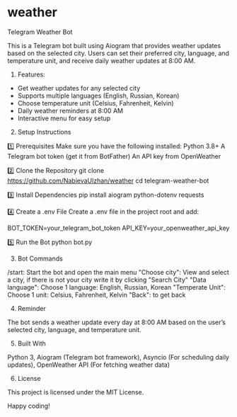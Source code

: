 # weather
Telegram Weather Bot

This is a Telegram bot built using Aiogram that provides weather updates based on the selected city. Users can set their preferred city, language, and temperature unit, and receive daily weather updates at 8:00 AM.

1. Features:

- Get weather updates for any selected city
- Supports multiple languages (English, Russian, Korean)
- Choose temperature unit (Celsius, Fahrenheit, Kelvin)
- Daily weather reminders at 8:00 AM
- Interactive menu for easy setup

2. Setup Instructions

1️⃣ Prerequisites
Make sure you have the following installed:
Python 3.8+
A Telegram bot token (get it from BotFather)
An API key from OpenWeather

2️⃣ Clone the Repository
git clone https://github.com/NabievaUlzhan/weather
cd telegram-weather-bot

3️⃣ Install Dependencies
pip install aiogram python-dotenv requests

4️⃣ Create a .env File
Create a .env file in the project root and add:

BOT_TOKEN=your_telegram_bot_token
API_KEY=your_openweather_api_key

5️⃣ Run the Bot
python bot.py

3. Bot Commands

/start: Start the bot and open the main menu
"Choose city": View and select a city, if there is not your city write it by clicking "Search City"
"Data language": Choose 1 language: English, Russian, Korean
"Temperate Unit": Choose 1 unit: Celsius, Fahrenheit, Kelvin
"Back": to get back

4. Reminder

The bot sends a weather update every day at 8:00 AM based on the user’s selected city, language, and temperature unit.

5. Built With

Python 3, Aiogram (Telegram bot framework), Asyncio (For scheduling daily updates), OpenWeather API (For fetching weather data)

6. License

This project is licensed under the MIT License.



Happy coding!
